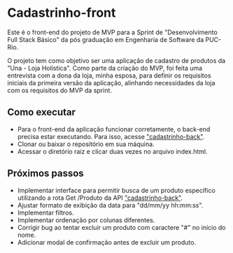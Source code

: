 # Cadastrinho-front
Este é o front-end do projeto de MVP para a Sprint de "Desenvolvimento Full Stack Básico" da pós graduação em Engenharia de Software da PUC-Rio.

O projeto tem como objetivo ser uma aplicação de cadastro de produtos da "Una - Loja Holística".
Como parte da criação do MVP, foi feita uma entrevista com a dona da loja, minha esposa, para definir os requisitos iniciais da primeira versão da aplicação, alinhando necessidades da loja com os requisitos do MVP da sprint.

## Como executar
- Para o front-end da aplicação funcionar corretamente, o back-end precisa estar executando. Para isso, acesse ["cadastrinho-back"](https://github.com/dougcarrico/cadastrinho-back/).
- Clonar ou baixar o repositório em sua máquina.
- Acessar o diretório raiz e clicar duas vezes no arquivo index.html.

## Próximos passos
- Implementar interface para permitir busca de um produto específico utilizando a rota Get /Produto da API ["cadastrinho-back"](https://github.com/dougcarrico/cadastrinho-back/).
- Ajustar formato de exibição da data para "dd/mm/yy hh:mm:ss".
- Implementar filtros.
- Implementar ordenação por colunas diferentes.
- Corrigir bug ao tentar excluir um produto com caractere "#" no início do nome.
- Adicionar modal de confirmação antes de excluir um produto.



